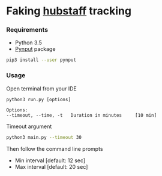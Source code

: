 # Faking [hubstaff](https://hubstaff.com/) tracking

### Requirements
- Python 3.5 
- [Pynput](https://pynput.readthedocs.io/en/latest/) package
```bash
pip3 install --user pynput
```

### Usage 
Open terminal from your IDE

```
python3 run.py [options]

Options:
--timeout, --time, -t   Duration in minutes     [10 min] 
```

Timeout argument

```bash
python3 main.py --timeout 30
```

Then follow the command line prompts
- Min interval  [default: 12 sec]
- Max interval  [default: 20 sec]